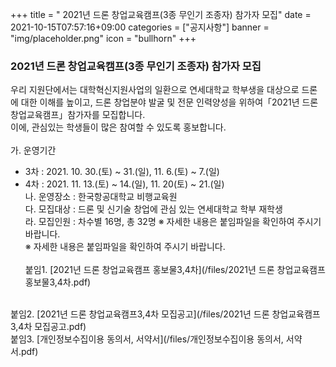 +++
title = " 2021년 드론 창업교육캠프(3종 무인기 조종자) 참가자 모집"
date = 2021-10-15T07:57:16+09:00
categories = ["공지사항"]
banner = "img/placeholder.png"
icon = "bullhorn"
+++
<!--more-->
### 2021년 드론 창업교육캠프(3종 무인기 조종자) 참가자 모집   


우리 지원단에서는 대학혁신지원사업의 일환으로 연세대학교 학부생을 대상으로 드론에 대한 이해를 높이고, 드론 창업분야 발굴 및 전문 인력양성을 위하여「2021년 드론 창업교육캠프」참가자를 모집합니다.<br>
이에, 관심있는 학생들이 많은 참여할 수 있도록  홍보합니다.
<br><br>
가. 운영기간 <br>
- 3차 : 2021. 10. 30.(토) ~ 31.(일), 11. 6.(토) ~ 7.(일)<br>
- 4차 : 2021. 11. 13.(토) ~ 14.(일), 11. 20(토) ~ 21.(일) <br>
나. 운영장소 : 한국항공대학교 비행교육원 <br>
다. 모집대상 : 드론 및 신기술 창업에 관심 있는 연세대학교 학부 재학생<br>
라. 모집인원 : 차수별 16명, 총 32명 ※ 자세한 내용은 붙임파일을 확인하여 주시기 바랍니다.<br>
※ 자세한 내용은 붙임파일을 확인하여 주시기 바랍니다.<br><br>
붙임1. [2021년 드론 창업교육캠프 홍보물3,4차](/files/2021년 드론 창업교육캠프 홍보물3,4차.pdf)
<br>
붙임2. [2021년 드론 창업교육캠프3,4차 모집공고](/files/2021년 드론 창업교육캠프3,4차 모집공고.pdf)
<br>
붙임3. [개인정보수집이용 동의서, 서약서](/files/개인정보수집이용 동의서, 서약서.pdf)

